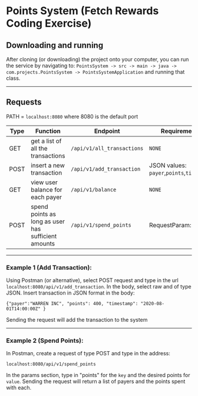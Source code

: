 # Points System (Fetch Rewards Coding Exercise)

## Downloading and running
After cloning (or downloading) the project onto your computer, you can run the service by navigating to:
`PointsSystem -> src -> main -> java -> com.projects.PointsSystem -> PointsSystemApplication` and running that class.
___
## Requests

PATH = `localhost:8080`
where 8080 is the default port

Type| Function                                            |Endpoint|Requirements
---|-----------------------------------------------------|---|---
GET| get a list of all the transactions                  |`/api/v1/all_transactions`| `NONE`
POST| insert a new transaction                            |`/api/v1/add_transaction`| JSON values: `payer`,`points`,`timestamp`
GET| view user balance for each payer                    |`/api/v1/balance`| `NONE`
POST| spend points as long as user has sufficient amounts |`/api/v1/spend_points`| RequestParam: `points`
___

### Example 1 (Add Transaction):
Using Postman (or alternative), select POST request and type in the url `localhost:8080/api/v1/add_transaction`. 
In the body, select raw and of type JSON. Insert transaction in JSON format in the body:

`{"payer":"WARREN INC", "points": 400, "timestamp": "2020-08-01T14:00:00Z" }`

Sending the request will add the transaction to the system
___
### Example 2 (Spend Points):
In Postman, create a request of type POST and type in the address: 

`localhost:8080/api/v1/spend_points`

In the params section, type in "points" for the `key` and the desired points for `value`. Sending the request will return a list of payers and the points spent with each.